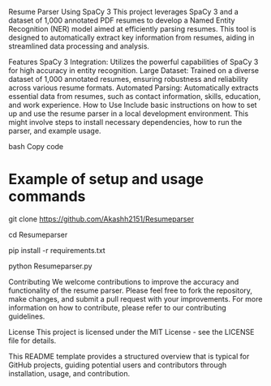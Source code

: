 Resume Parser Using SpaCy 3
This project leverages SpaCy 3 and a dataset of 1,000 annotated PDF resumes to develop a Named Entity Recognition (NER) model aimed at efficiently parsing resumes. This tool is designed to automatically extract key information from resumes, aiding in streamlined data processing and analysis.

Features
SpaCy 3 Integration: Utilizes the powerful capabilities of SpaCy 3 for high accuracy in entity recognition.
Large Dataset: Trained on a diverse dataset of 1,000 annotated resumes, ensuring robustness and reliability across various resume formats.
Automated Parsing: Automatically extracts essential data from resumes, such as contact information, skills, education, and work experience.
How to Use
Include basic instructions on how to set up and use the resume parser in a local development environment. This might involve steps to install necessary dependencies, how to run the parser, and example usage.

bash
Copy code
# Example of setup and usage commands
git clone https://github.com/Akashh2151/Resumeparser

cd Resumeparser

pip install -r requirements.txt

python Resumeparser.py

Contributing
We welcome contributions to improve the accuracy and functionality of the resume parser. Please feel free to fork the repository, make changes, and submit a pull request with your improvements.
For more information on how to contribute, please refer to our contributing guidelines.

License
This project is licensed under the MIT License - see the LICENSE file for details.

This README template provides a structured overview that is typical for GitHub projects, guiding potential users and contributors through installation, usage, and contribution.
